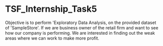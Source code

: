 # TSF_Internship_Task5

Objective is to perform 'Exploratory Data Analysis, on the provided dataset of 'SampleStore'.
If we are business owner of the retail firm and want to see how our company is performing. We are interested in finding out the weak areas where we can work to make more profit.

